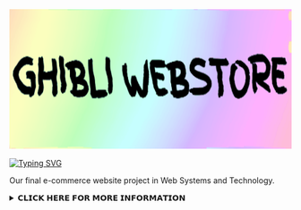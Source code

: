 
<img src="https://raw.githubusercontent.com/mkdirlove/GHIBLI-WEBSTORE/main/logo2.gif" height="250px" width="850px">


<!--<img src="https://raw.githubusercontent.com/mkdirlove/GHIBLI-WEBSTORE/main/logo.gif" height="400px" width="900px">

[![Typing SVG](http://readme-typing-svg.herokuapp.com?color=DE3AF7&size=30&width=500&lines=WELCOME+TO+GHIBLI-WEBSTORE)](https://git.io/typing-svg)
[![Typing SVG](http://readme-typing-svg.herokuapp.com?color=DE3AF7&size=30&width=500&lines=WELCOME+TO+GHIBLI-WEBSTORE;MADE+WITH+%3C3+BY+MKDIRLOVE;I+%3C3+OPEN+SOURCE)](https://git.io/typing-svg)





	
[![Typing SVG](http://readme-typing-svg.herokuapp.com?color=3CFF00&size=30&width=500&lines=OTHER+TECHNOLOGY)](https://git.io/typing-svg)
	
&nbsp;&nbsp;<img src="https://img.shields.io/badge/Linux-FCC624?style=for-the-badge&logo=linux&logoColor=black" />&nbsp;&nbsp;&nbsp;&nbsp;<img src="https://img.shields.io/badge/Kali_Linux-557C94?style=for-the-badge&logo=kali-linux&logoColor=white" />&nbsp;&nbsp;&nbsp;&nbsp;<img src="https://img.shields.io/badge/Windows-0078D6?style=for-the-badge&logo=windows&logoColor=white" />&nbsp;&nbsp;&nbsp;&nbsp;<img src="https://img.shields.io/badge/GitHub-100000?style=for-the-badge&logo=github&logoColor=white" />&nbsp;&nbsp;&nbsp;&nbsp;<img src="https://img.shields.io/badge/Visual_Studio_Code-0078D4?style=for-the-badge&logo=visual%20studio%20code&logoColor=white" />&nbsp;&nbsp;&nbsp;&nbsp;
	

-->

[![Typing SVG](http://readme-typing-svg.herokuapp.com?color=DE3AF7&size=30&width=500&lines=WELCOME+TO+GHIBLI-WEBSTORE;Developed+with+💖+by%3A+;Jayson+San+Buenaventura;Abby+De+Guia;John+Maynard+Elec;Jasper+Cedrick+Lorenzo;Leomar+Mangubat)](https://mkdirlove-ghibli-webstore.zeet.app/)

Our final e-commerce website project in Web Systems and Technology.

<details>
<br>
	<summary>𝗖𝗟𝗜𝗖𝗞 𝗛𝗘𝗥𝗘 𝗙𝗢𝗥 𝗠𝗢𝗥𝗘 𝗜𝗡𝗙𝗢𝗥𝗠𝗔𝗧𝗜𝗢𝗡</summary>
<br>
	
	
[![Typing SVG](http://readme-typing-svg.herokuapp.com?color=3CFF00&size=30&width=500&lines=LIVE+DEMO)](https://git.io/typing-svg)
	
	https://mkdirlove-ghibli-webstore.zeet.app/
	
	
[![Typing SVG](http://readme-typing-svg.herokuapp.com?color=3CFF00&size=30&width=500&lines=TECHNOLOGY+USED)](https://git.io/typing-svg)
	
&nbsp;&nbsp;<img src="https://img.shields.io/badge/HTML5-E34F26?style=for-the-badge&logo=html5&logoColor=white" />&nbsp;&nbsp;&nbsp;&nbsp; <img src="https://img.shields.io/badge/CSS3-1572B6?style=for-the-badge&logo=css3&logoColor=white" />&nbsp;&nbsp;&nbsp;&nbsp; <img src="https://img.shields.io/badge/Bootstrap-563D7C?style=for-the-badge&logo=bootstrap&logoColor=white" />&nbsp;&nbsp;&nbsp;&nbsp; <img src="https://img.shields.io/badge/JavaScript-F7DF1E?style=for-the-badge&logo=javascript&logoColor=black" />&nbsp;&nbsp;&nbsp;&nbsp; <img src="https://img.shields.io/badge/Python-FFD43B?style=for-the-badge&logo=python&logoColor=darkgreen" />&nbsp;&nbsp;&nbsp;&nbsp; <img src="https://img.shields.io/badge/Flask-000000?style=for-the-badge&logo=flask&logoColor=white" />&nbsp;&nbsp;&nbsp;&nbsp; <img src="https://img.shields.io/badge/SQLite-07405E?style=for-the-badge&logo=sqlite&logoColor=white" />
	

[![Typing SVG](http://readme-typing-svg.herokuapp.com?color=3CFF00&size=30&width=500&lines=INSTALLATION+%26+USAGE)](https://git.io/typing-svg)
	
    $ git clone https://github.com/mkdirlove/GHIBLI-WEBSTORE.git
    $ cd GHIBLI-WEBSTORE
    $ python3 -m pip install -r requirements.txt
    $ python3 server.py
      
    Open your web browser and navigate to: http://127.0.0.1:5000/ or http://<your local ip>:5000/
  	

[![Typing SVG](http://readme-typing-svg.herokuapp.com?color=3CFF00&size=30&lines=TODO)](https://git.io/typing-svg)
	
- [ ] User profile page 
- [ ] Edit user profile page


[![Typing SVG](http://readme-typing-svg.herokuapp.com?color=FFE500&size=30&lines=IN+PROGRESS)](https://git.io/typing-svg)

- [ ] Admin Panel / Admin Dashboard
- [ ] Meet our team page
	
[![Typing SVG](http://readme-typing-svg.herokuapp.com?color=3CFF00&size=30&width=500&lines=MEET+OUR+DEV+TEAM)](https://git.io/typing-svg)
	
|  **Members**  | **Roles**     | **Facebook** |
| :------------- | :----------: | ----------: | 
| *__Abby De Guia__* | _Project Leader / Designer_  | [Contact me!](https://web.facebook.com/abby.deguia.75) |
| *__Jayson San Buenaventura__*   | _Developer / Designer_ | [Contact me!](https://web.facebook.com/mkdirlove.git) |
| *__John Maynard Elec__*   | _Developer / Designer_ | [Contact me!](https://web.facebook.com/maynard.nga.pla3) |
| *__Jasper Cedrick Lorenzo__*   | _Designer_ | [Contact me!](https://web.facebook.com/tunaynaidol) |
| *__Leomar Mangubat__*   | _Designer_ | [Contact me!](https://web.facebook.com/leomar.mangubat) |


	
</details>

